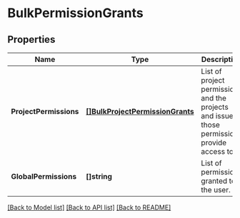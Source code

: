 # BulkPermissionGrants

## Properties
Name | Type | Description | Notes
------------ | ------------- | ------------- | -------------
**ProjectPermissions** | [**[]BulkProjectPermissionGrants**](BulkProjectPermissionGrants.md) | List of project permissions and the projects and issues those permissions provide access to. | [default to null]
**GlobalPermissions** | **[]string** | List of permissions granted to the user. | [default to null]

[[Back to Model list]](../README.md#documentation-for-models) [[Back to API list]](../README.md#documentation-for-api-endpoints) [[Back to README]](../README.md)

